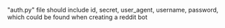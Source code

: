 
"auth.py" file should include id, secret, user\_agent, username, password, which could be found when creating a reddit bot
